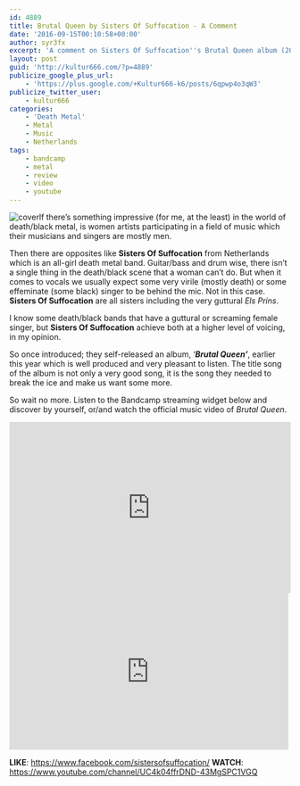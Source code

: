 ```yaml
---
id: 4889
title: Brutal Queen by Sisters Of Suffocation - A Comment
date: '2016-09-15T00:10:58+00:00'
author: syr3fx
excerpt: 'A comment on Sisters Of Suffocation''s Brutal Queen album (2016).'
layout: post
guid: 'http://kultur666.com/?p=4889'
publicize_google_plus_url:
    - 'https://plus.google.com/+Kultur666-k6/posts/6qpwp4o3qW3'
publicize_twitter_user:
    - kultur666
categories:
    - 'Death Metal'
    - Metal
    - Music
    - Netherlands
tags:
    - bandcamp
    - metal
    - review
    - video
    - youtube
---
```


![cover](http://localhost:8080/wp-content/uploads/2016/09/cover.jpg?w=680)If there’s something impressive (for me, at the least) in the world of death/black metal, is women artists participating in a field of music which their musicians and singers are mostly men.

Then there are opposites like **Sisters Of Suffocation** from Netherlands which is an all-girl death metal band. Guitar/bass and drum wise, there isn’t a single thing in the death/black scene that a woman can’t do. But when it comes to vocals we usually expect some very virile (mostly death) or some effeminate (some black) singer to be behind the mic. Not in this case. **Sisters Of Suffocation** are all sisters including the very guttural *Els Prins*.

I know some death/black bands that have a guttural or screaming female singer, but **Sisters Of Suffocation** achieve both at a higher level of voicing, in my opinion.

So once introduced; they self-released an album, ‘***Brutal Queen’***, earlier this year which is well produced and very pleasant to listen. The title song of the album is not only a very good song, it is the song they needed to break the ice and make us want some more.

So wait no more. Listen to the Bandcamp streaming widget below and discover by yourself, or/and watch the official music video of *Brutal Queen*.

<iframe style="border: 0; width: 100%; height: 307px;" src="https://bandcamp.com/EmbeddedPlayer/album=3466669905/size=large/bgcol=333333/linkcol=e99708/tracklist=false/transparent=true/" seamless></iframe>

<iframe allow="accelerometer; autoplay; clipboard-write; encrypted-media; gyroscope; picture-in-picture; web-share" allowfullscreen="" frameborder="0" height="281" loading="lazy" src="https://www.youtube.com/embed/BcZqB1oDF7k?feature=oembed" title="SISTERS OF SUFFOCATION - Brutal Queen (Official Music Video)" width="500"></iframe>

**LIKE**: <https://www.facebook.com/sistersofsuffocation/>
**WATCH**: <https://www.youtube.com/channel/UC4k04ffrDND-43MgSPC1VGQ>